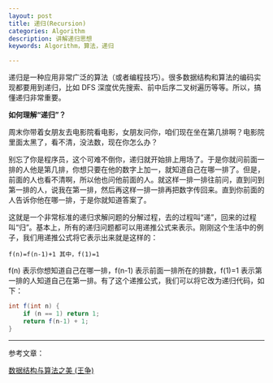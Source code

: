 ```yaml
---
layout: post
title: 递归(Recursion)
categories: Algorithm
description: 讲解递归思想
keywords: Algorithm，算法，递归

---
```


递归是一种应用非常广泛的算法（或者编程技巧）。很多数据结构和算法的编码实现都要用到递归，比如 DFS 深度优先搜索、前中后序二叉树遍历等等。所以，搞懂递归非常重要。

**如何理解“递归”？**

周末你带着女朋友去电影院看电影，女朋友问你，咱们现在坐在第几排啊？电影院里面太黑了，看不清，没法数，现在你怎么办？

别忘了你是程序员，这个可难不倒你，递归就开始排上用场了。于是你就问前面一排的人他是第几排，你想只要在他的数字上加一，就知道自己在哪一排了。但是，前面的人也看不清啊，所以他也问他前面的人。就这样一排一排往前问，直到问到第一排的人，说我在第一排，然后再这样一排一排再把数字传回来。直到你前面的人告诉你他在哪一排，于是你就知道答案了。

这就是一个非常标准的递归求解问题的分解过程，去的过程叫“递”，回来的过程叫“归”。基本上，所有的递归问题都可以用递推公式来表示。刚刚这个生活中的例子，我们用递推公式将它表示出来就是这样的：

```
f(n)=f(n-1)+1 其中，f(1)=1
```

f(n) 表示你想知道自己在哪一排，f(n-1) 表示前面一排所在的排数，f(1)=1 表示第一排的人知道自己在第一排。有了这个递推公式，我们可以将它改为递归代码，如下：

```java
int f(int n) { 
    if (n == 1) return 1; 
    return f(n-1) + 1;
}
```

------

参考文章：

[数据结构与算法之美 (王争)](https://time.geekbang.org/column/article/41440)